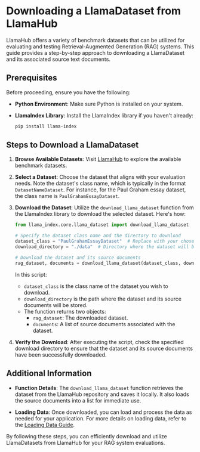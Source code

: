# Downloading a LlamaDataset from LlamaHub

LlamaHub offers a variety of benchmark datasets that can be utilized for evaluating and testing Retrieval-Augmented Generation (RAG) systems. This guide provides a step-by-step approach to downloading a LlamaDataset and its associated source text documents.

## Prerequisites

Before proceeding, ensure you have the following:

- **Python Environment**: Make sure Python is installed on your system.
- **LlamaIndex Library**: Install the LlamaIndex library if you haven't already:

  ```bash
  pip install llama-index
  ```

## Steps to Download a LlamaDataset

1. **Browse Available Datasets**: Visit [LlamaHub](https://llamahub.ai) to explore the available benchmark datasets.

2. **Select a Dataset**: Choose the dataset that aligns with your evaluation needs. Note the dataset's class name, which is typically in the format `DatasetNameDataset`. For instance, for the Paul Graham essay dataset, the class name is `PaulGrahamEssayDataset`.

3. **Download the Dataset**: Utilize the `download_llama_dataset` function from the LlamaIndex library to download the selected dataset. Here's how:

   ```python
   from llama_index.core.llama_dataset import download_llama_dataset

   # Specify the dataset class name and the directory to download
   dataset_class = "PaulGrahamEssayDataset"  # Replace with your chosen dataset class
   download_directory = "./data"  # Directory where the dataset will be saved

   # Download the dataset and its source documents
   rag_dataset, documents = download_llama_dataset(dataset_class, download_directory)
   ```

   In this script:

   - `dataset_class` is the class name of the dataset you wish to download.
   - `download_directory` is the path where the dataset and its source documents will be stored.
   - The function returns two objects:
     - `rag_dataset`: The downloaded dataset.
     - `documents`: A list of source documents associated with the dataset.

4. **Verify the Download**: After executing the script, check the specified download directory to ensure that the dataset and its source documents have been successfully downloaded.

## Additional Information

- **Function Details**: The `download_llama_dataset` function retrieves the dataset from the LlamaHub repository and saves it locally. It also loads the source documents into a list for immediate use.

- **Loading Data**: Once downloaded, you can load and process the data as needed for your application. For more details on loading data, refer to the [Loading Data Guide](https://docs.llamaindex.ai/en/stable/understanding/loading/loading/).

By following these steps, you can efficiently download and utilize LlamaDatasets from LlamaHub for your RAG system evaluations.

